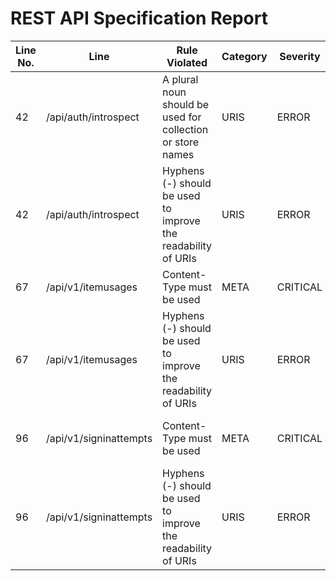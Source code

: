 REST API Specification Report
=============================
| Line No. | Line                   | Rule Violated                                                 | Category | Severity | Rule Type | Software Quality Attributes    | Improvement Suggestion                                                                                                           |
| -------- | ---------------------- | ------------------------------------------------------------- | -------- | -------- | --------- | ------------------------------ | -------------------------------------------------------------------------------------------------------------------------------- |
| 42       | /api/auth/introspect   | A plural noun should be used for collection or store names    | URIS     | ERROR    | STATIC    | USABILITY, MAINTAINABILITY     | Use plural nouns for collection or store names                                                                                   |
| 42       | /api/auth/introspect   | Hyphens (-) should be used to improve the readability of URIs | URIS     | ERROR    | STATIC    | COMPATIBILITY, MAINTAINABILITY | Use hyphens to improve the readability of the segments                                                                           |
| 67       | /api/v1/itemusages     | Content-Type must be used                                     | META     | CRITICAL | STATIC    | USABILITY, COMPATIBILITY       | Define content in refs in /components/requestBodies/ItemUsagesRequest or directly in the request body in the POST operation.     |
| 67       | /api/v1/itemusages     | Hyphens (-) should be used to improve the readability of URIs | URIS     | ERROR    | STATIC    | COMPATIBILITY, MAINTAINABILITY | Use hyphens to improve the readability of the segments                                                                           |
| 96       | /api/v1/signinattempts | Content-Type must be used                                     | META     | CRITICAL | STATIC    | USABILITY, COMPATIBILITY       | Define content in refs in /components/requestBodies/SignInAttemptsRequest or directly in the request body in the POST operation. |
| 96       | /api/v1/signinattempts | Hyphens (-) should be used to improve the readability of URIs | URIS     | ERROR    | STATIC    | COMPATIBILITY, MAINTAINABILITY | Use hyphens to improve the readability of the segments                                                                           |